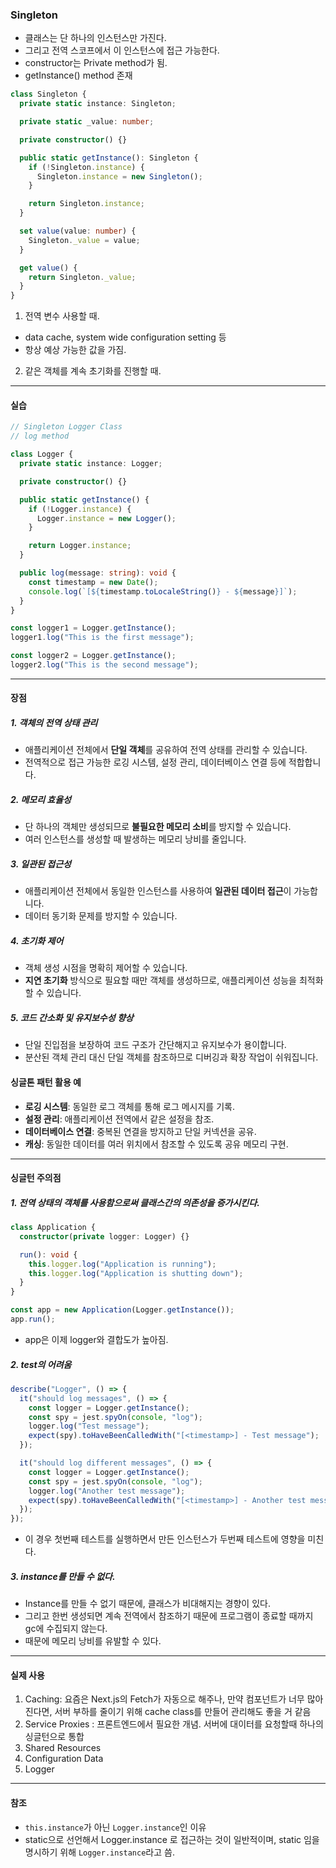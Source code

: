 ### Singleton

- 클래스는 단 하나의 인스턴스만 가진다.
- 그리고 전역 스코프에서 이 인스턴스에 접근 가능한다.
- constructor는 Private method가 됨.
- getInstance() method 존재

```ts
class Singleton {
  private static instance: Singleton;

  private static _value: number;

  private constructor() {}

  public static getInstance(): Singleton {
    if (!Singleton.instance) {
      Singleton.instance = new Singleton();
    }

    return Singleton.instance;
  }

  set value(value: number) {
    Singleton._value = value;
  }

  get value() {
    return Singleton._value;
  }
}
```

1. 전역 변수 사용할 때.

- data cache, system wide configuration setting 등
- 항상 예상 가능한 값을 가짐.

2. 같은 객체를 계속 초기화를 진행할 때.

---

#### 실습

```ts
// Singleton Logger Class
// log method

class Logger {
  private static instance: Logger;

  private constructor() {}

  public static getInstance() {
    if (!Logger.instance) {
      Logger.instance = new Logger();
    }

    return Logger.instance;
  }

  public log(message: string): void {
    const timestamp = new Date();
    console.log(`[${timestamp.toLocaleString()} - ${message}]`);
  }
}

const logger1 = Logger.getInstance();
logger1.log("This is the first message");

const logger2 = Logger.getInstance();
logger2.log("This is the second message");
```

---

#### 장점

##### 1. 객체의 전역 상태 관리

- 애플리케이션 전체에서 **단일 객체**를 공유하여 전역 상태를 관리할 수 있습니다.
- 전역적으로 접근 가능한 로깅 시스템, 설정 관리, 데이터베이스 연결 등에 적합합니다.

##### 2. 메모리 효율성

- 단 하나의 객체만 생성되므로 **불필요한 메모리 소비**를 방지할 수 있습니다.
- 여러 인스턴스를 생성할 때 발생하는 메모리 낭비를 줄입니다.

##### 3. 일관된 접근성

- 애플리케이션 전체에서 동일한 인스턴스를 사용하여 **일관된 데이터 접근**이 가능합니다.
- 데이터 동기화 문제를 방지할 수 있습니다.

##### 4. 초기화 제어

- 객체 생성 시점을 명확히 제어할 수 있습니다.
- **지연 초기화** 방식으로 필요할 때만 객체를 생성하므로, 애플리케이션 성능을 최적화할 수 있습니다.

##### 5. 코드 간소화 및 유지보수성 향상

- 단일 진입점을 보장하여 코드 구조가 간단해지고 유지보수가 용이합니다.
- 분산된 객체 관리 대신 단일 객체를 참조하므로 디버깅과 확장 작업이 쉬워집니다.

#### 싱글톤 패턴 활용 예

- **로깅 시스템**: 동일한 로그 객체를 통해 로그 메시지를 기록.
- **설정 관리**: 애플리케이션 전역에서 같은 설정을 참조.
- **데이터베이스 연결**: 중복된 연결을 방지하고 단일 커넥션을 공유.
- **캐싱**: 동일한 데이터를 여러 위치에서 참조할 수 있도록 공유 메모리 구현.

---

#### 싱글턴 주의점

##### 1. 전역 상태의 객체를 사용함으로써 클래스간의 의존성을 증가시킨다.

```ts
class Application {
  constructor(private logger: Logger) {}

  run(): void {
    this.logger.log("Application is running");
    this.logger.log("Application is shutting down");
  }
}

const app = new Application(Logger.getInstance());
app.run();
```

- app은 이제 logger와 결합도가 높아짐.

##### 2. test의 어려움

```js
describe("Logger", () => {
  it("should log messages", () => {
    const logger = Logger.getInstance();
    const spy = jest.spyOn(console, "log");
    logger.log("Test message");
    expect(spy).toHaveBeenCalledWith("[<timestamp>] - Test message");
  });

  it("should log different messages", () => {
    const logger = Logger.getInstance();
    const spy = jest.spyOn(console, "log");
    logger.log("Another test message");
    expect(spy).toHaveBeenCalledWith("[<timestamp>] - Another test message");
  });
});
```

- 이 경우 첫번째 테스트를 실행하면서 만든 인스턴스가 두번째 테스트에 영향을 미친다.

##### 3. instance를 만들 수 없다.

- Instance를 만들 수 없기 때문에, 클래스가 비대해지는 경향이 있다.
- 그리고 한번 생성되면 계속 전역에서 참조하기 때문에 프로그램이 종료할 때까지 gc에 수집되지 않는다.
- 때문에 메모리 낭비를 유발할 수 있다.

---

#### 실제 사용

1. Caching: 요즘은 Next.js의 Fetch가 자동으로 해주나, 만약 컴포넌트가 너무 많아진다면, 서버 부하를 줄이기 위해 cache class를 만들어 관리해도 좋을 거 같음
2. Service Proxies : 프론트엔드에서 필요한 개념. 서버에 대이터를 요청할때 하나의 싱글턴으로 통합
3. Shared Resources
4. Configuration Data
5. Logger

---

#### 참조

- `this.instance`가 아닌 `Logger.instance`인 이유
- static으로 선언해서 Logger.instance 로 접근하는 것이 일반적이며, static 임을 명시하기 위해 `Logger.instance`라고 씀.
